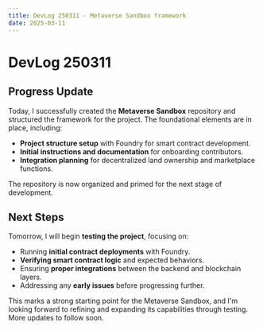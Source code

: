 ```yaml
---
title: DevLog 250311 - Metaverse Sandbox framework
date: 2025-03-11
---
```

# DevLog 250311

## Progress Update

Today, I successfully created the **Metaverse Sandbox** repository and structured the framework for the project. The foundational elements are in place, including:

- **Project structure setup** with Foundry for smart contract development.
- **Initial instructions and documentation** for onboarding contributors.
- **Integration planning** for decentralized land ownership and marketplace functions.

The repository is now organized and primed for the next stage of development.

## Next Steps

Tomorrow, I will begin **testing the project**, focusing on:

- Running **initial contract deployments** with Foundry.
- **Verifying smart contract logic** and expected behaviors.
- Ensuring **proper integrations** between the backend and blockchain layers.
- Addressing any **early issues** before progressing further.

This marks a strong starting point for the Metaverse Sandbox, and I'm looking forward to refining and expanding its capabilities through testing. More updates to follow soon.

